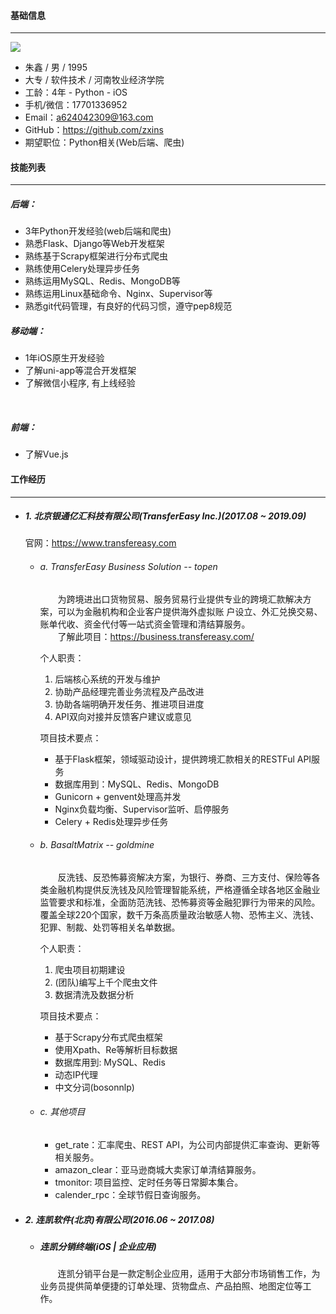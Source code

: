#### 基础信息  
---  
![](https://tva1.sinaimg.cn/large/006tNbRwly1g9jmhgqx3xj302202r0sy.jpg)
* 朱鑫 / 男 / 1995
* 大专 / 软件技术 / 河南牧业经济学院
* 工龄：4年 - Python - iOS
* 手机/微信：17701336952
* Email：<a624042309@163.com>
* GitHub：<https://github.com/zxins>
* 期望职位：Python相关(Web后端、爬虫)

#### 技能列表
---
##### 后端：
* 3年Python开发经验(web后端和爬虫)
* 熟悉Flask、Django等Web开发框架
* 熟练基于Scrapy框架进行分布式爬虫
* 熟练使用Celery处理异步任务
* 熟练运用MySQL、Redis、MongoDB等
* 熟练运用Linux基础命令、Nginx、Supervisor等
* 熟悉git代码管理，有良好的代码习惯，遵守pep8规范

##### 移动端：
* 1年iOS原生开发经验
* 了解uni-app等混合开发框架
* 了解微信小程序, 有上线经验

<br/>  

##### 前端：  

* 了解Vue.js

#### 工作经历  
---
* ##### 1. 北京银通亿汇科技有限公司(TransferEasy Inc.)(2017.08 ~ 2019.09)  
    官网：https://www.transfereasy.com  

	- ###### a. TransferEasy Business Solution -- topen
	  &emsp;&emsp;为跨境进出口货物贸易、服务贸易行业提供专业的跨境汇款解决方案，可以为金融机构和企业客户提供海外虚拟账 户设立、外汇兑换交易、账单代收、资金代付等一站式资金管理和清结算服务。  
    &emsp;&emsp;了解此项目：https://business.transfereasy.com/

        个人职责：  
        1. 后端核心系统的开发与维护
        2. 协助产品经理完善业务流程及产品改进
        3. 协助各端明确开发任务、推进项目进度
        4. API双向对接并反馈客户建议或意见

	  项目技术要点：  
	  * 基于Flask框架，领域驱动设计，提供跨境汇款相关的RESTFul API服务
	  * 数据库用到：MySQL、Redis、MongoDB
	  * Gunicorn + genvent处理高并发
	  * Nginx负载均衡、Supervisor监听、启停服务
	  * Celery + Redis处理异步任务

	- ###### b. BasaltMatrix -- goldmine
	  &emsp;&emsp;反洗钱、反恐怖募资解决方案，为银行、券商、三方支付、保险等各类金融机构提供反洗钱及风险管理智能系统，严格遵循全球各地区金融业监管要求和标准，全面防范洗钱、恐怖募资等金融犯罪行为带来的风险。覆盖全球220个国家，数千万条高质量政治敏感人物、恐怖主义、洗钱、犯罪、制裁、处罚等相关名单数据。
    
        个人职责：
        1. 爬虫项目初期建设
        2. (团队)编写上千个爬虫文件
        3. 数据清洗及数据分析
	
	  项目技术要点：
	  * 基于Scrapy分布式爬虫框架 
	  * 使用Xpath、Re等解析目标数据
	  * 数据库用到: MySQL、Redis
	  * 动态IP代理
	  * 中文分词(bosonnlp)

	- ###### c. 其他项目
	  * get_rate：汇率爬虫、REST API，为公司内部提供汇率查询、更新等相关服务。
	  * amazon_clear：亚马逊商城大卖家订单清结算服务。
	  * tmonitor: 项目监控、定时任务等日常脚本集合。
	  * calender_rpc：全球节假日查询服务。


* ##### 2. 连凯软件(北京)有限公司(2016.06 ~ 2017.08)  
	- ##### 连凯分销终端(iOS | 企业应用)
	  &emsp;&emsp;连凯分销平台是一款定制企业应用，适用于大部分市场销售工作，为业务员提供简单便捷的订单处理、货物盘点、产品拍照、地图定位等工作。
	
